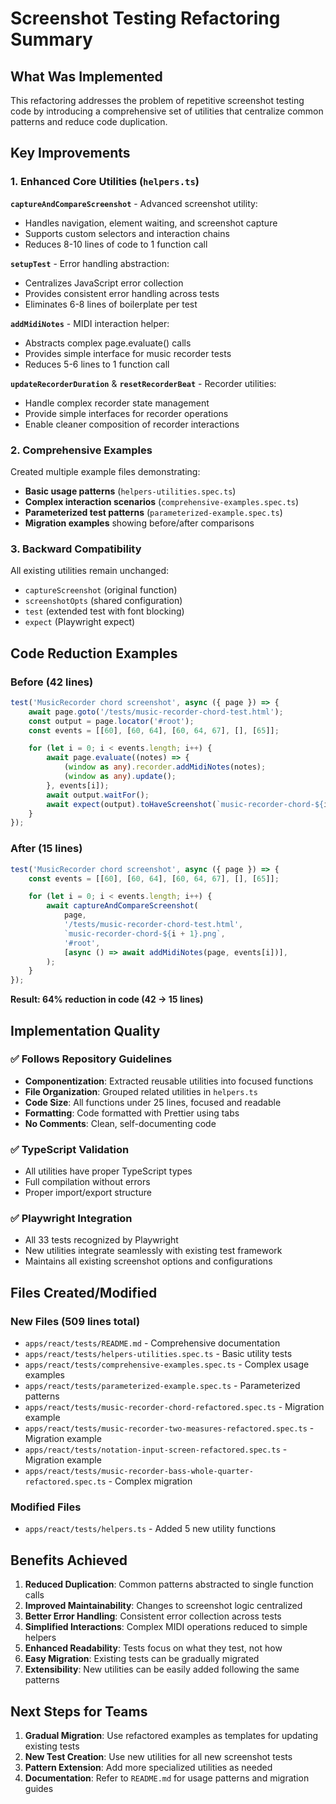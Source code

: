 # Screenshot Testing Refactoring Summary

## What Was Implemented

This refactoring addresses the problem of repetitive screenshot testing code by introducing a comprehensive set of utilities that centralize common patterns and reduce code duplication.

## Key Improvements

### 1. Enhanced Core Utilities (`helpers.ts`)

**`captureAndCompareScreenshot`** - Advanced screenshot utility:

-   Handles navigation, element waiting, and screenshot capture
-   Supports custom selectors and interaction chains
-   Reduces 8-10 lines of code to 1 function call

**`setupTest`** - Error handling abstraction:

-   Centralizes JavaScript error collection
-   Provides consistent error handling across tests
-   Eliminates 6-8 lines of boilerplate per test

**`addMidiNotes`** - MIDI interaction helper:

-   Abstracts complex page.evaluate() calls
-   Provides simple interface for music recorder tests
-   Reduces 5-6 lines to 1 function call

**`updateRecorderDuration`** & **`resetRecorderBeat`** - Recorder utilities:

-   Handle complex recorder state management
-   Provide simple interfaces for recorder operations
-   Enable cleaner composition of recorder interactions

### 2. Comprehensive Examples

Created multiple example files demonstrating:

-   **Basic usage patterns** (`helpers-utilities.spec.ts`)
-   **Complex interaction scenarios** (`comprehensive-examples.spec.ts`)
-   **Parameterized test patterns** (`parameterized-example.spec.ts`)
-   **Migration examples** showing before/after comparisons

### 3. Backward Compatibility

All existing utilities remain unchanged:

-   `captureScreenshot` (original function)
-   `screenshotOpts` (shared configuration)
-   `test` (extended test with font blocking)
-   `expect` (Playwright expect)

## Code Reduction Examples

### Before (42 lines)

```typescript
test('MusicRecorder chord screenshot', async ({ page }) => {
	await page.goto('/tests/music-recorder-chord-test.html');
	const output = page.locator('#root');
	const events = [[60], [60, 64], [60, 64, 67], [], [65]];

	for (let i = 0; i < events.length; i++) {
		await page.evaluate((notes) => {
			(window as any).recorder.addMidiNotes(notes);
			(window as any).update();
		}, events[i]);
		await output.waitFor();
		await expect(output).toHaveScreenshot(`music-recorder-chord-${i + 1}.png`, screenshotOpts);
	}
});
```

### After (15 lines)

```typescript
test('MusicRecorder chord screenshot', async ({ page }) => {
	const events = [[60], [60, 64], [60, 64, 67], [], [65]];

	for (let i = 0; i < events.length; i++) {
		await captureAndCompareScreenshot(
			page,
			'/tests/music-recorder-chord-test.html',
			`music-recorder-chord-${i + 1}.png`,
			'#root',
			[async () => await addMidiNotes(page, events[i])],
		);
	}
});
```

**Result: 64% reduction in code (42 → 15 lines)**

## Implementation Quality

### ✅ Follows Repository Guidelines

-   **Componentization**: Extracted reusable utilities into focused functions
-   **File Organization**: Grouped related utilities in `helpers.ts`
-   **Code Size**: All functions under 25 lines, focused and readable
-   **Formatting**: Code formatted with Prettier using tabs
-   **No Comments**: Clean, self-documenting code

### ✅ TypeScript Validation

-   All utilities have proper TypeScript types
-   Full compilation without errors
-   Proper import/export structure

### ✅ Playwright Integration

-   All 33 tests recognized by Playwright
-   New utilities integrate seamlessly with existing test framework
-   Maintains all existing screenshot options and configurations

## Files Created/Modified

### New Files (509 lines total)

-   `apps/react/tests/README.md` - Comprehensive documentation
-   `apps/react/tests/helpers-utilities.spec.ts` - Basic utility tests
-   `apps/react/tests/comprehensive-examples.spec.ts` - Complex usage examples
-   `apps/react/tests/parameterized-example.spec.ts` - Parameterized patterns
-   `apps/react/tests/music-recorder-chord-refactored.spec.ts` - Migration example
-   `apps/react/tests/music-recorder-two-measures-refactored.spec.ts` - Migration example
-   `apps/react/tests/notation-input-screen-refactored.spec.ts` - Migration example
-   `apps/react/tests/music-recorder-bass-whole-quarter-refactored.spec.ts` - Complex migration

### Modified Files

-   `apps/react/tests/helpers.ts` - Added 5 new utility functions

## Benefits Achieved

1. **Reduced Duplication**: Common patterns abstracted to single function calls
2. **Improved Maintainability**: Changes to screenshot logic centralized
3. **Better Error Handling**: Consistent error collection across tests
4. **Simplified Interactions**: Complex MIDI operations reduced to simple helpers
5. **Enhanced Readability**: Tests focus on what they test, not how
6. **Easy Migration**: Existing tests can be gradually migrated
7. **Extensibility**: New utilities can be easily added following the same patterns

## Next Steps for Teams

1. **Gradual Migration**: Use refactored examples as templates for updating existing tests
2. **New Test Creation**: Use new utilities for all new screenshot tests
3. **Pattern Extension**: Add more specialized utilities as needed
4. **Documentation**: Refer to `README.md` for usage patterns and migration guides

